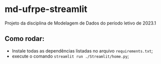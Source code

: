 # md-ufrpe-streamlit

Projeto da disciplina de Modelagem de Dados do período letivo de 2023.1


## Como rodar:
 - Instale todas as dependências listadas no arquivo `requirements.txt`;
 - execute o comando `streamlit run ./Streamlit/home.py`;

